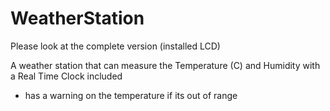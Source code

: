 # WeatherStation

Please look at the complete version (installed LCD)

A weather station that can measure the Temperature (C)
and Humidity with a Real Time Clock included
+ has a warning on the temperature if its out of range
